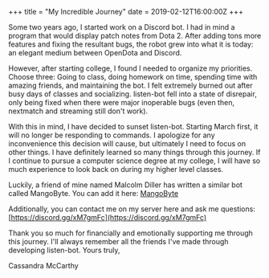 +++
title = "My Incredible Journey"
date = 2019-02-12T16:00:00Z
+++

Some two years ago, I started work on a Discord bot. I had in mind a program that would display patch notes from Dota 2. After adding tons more features and fixing the resultant bugs, the robot grew into what it is today: an elegant medium between OpenDota and Discord.

However, after starting college, I found I needed to organize my priorities. Choose three: Going to class, doing homework on time, spending time with amazing friends, and maintaining the bot. I felt extremely burned out after busy days of classes and socializing. listen-bot fell into a state of disrepair, only being fixed when there were major inoperable bugs (even then, nextmatch and streaming still don't work).

With this in mind, I have decided to sunset listen-bot. Starting March first, it will no longer be responding to commands. I apologize for any inconvenience this decision will cause, but ultimately I need to focus on other things. I have definitely learned so many things through this journey. If I continue to pursue a computer science degree at my college, I will have so much experience to look back on during my higher level classes.

Luckily, a friend of mine named Malcolm Diller has written a similar bot called MangoByte. You can add it here: [MangoByte](https://discordapp.com/oauth2/authorize?permissions=314432&scope=bot&client_id=213476188037971968")

Additionally, you can contact me on my server here and ask me questions: [https://discord.gg/xM7gmFc](https://discord.gg/xM7gmFc)

Thank you so much for financially and emotionally supporting me through this journey. I'll always remember all the friends I've made through developing listen-bot. Yours truly,

Cassandra McCarthy


